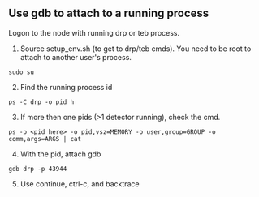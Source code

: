 ## Use gdb to attach to a running process
Logon to the node with running drp or teb process. 
1. Source setup_env.sh (to get to drp/teb cmds). You need to be root to attach to another user's process.
```
sudo su
```
2. Find the running process id
```
ps -C drp -o pid h
```
3. If more then one pids (>1 detector running), check the cmd.
```
ps -p <pid here> -o pid,vsz=MEMORY -o user,group=GROUP -o comm,args=ARGS | cat
```
4. With the pid, attach gdb
```
gdb drp -p 43944
```
5. Use continue, ctrl-c, and backtrace 
